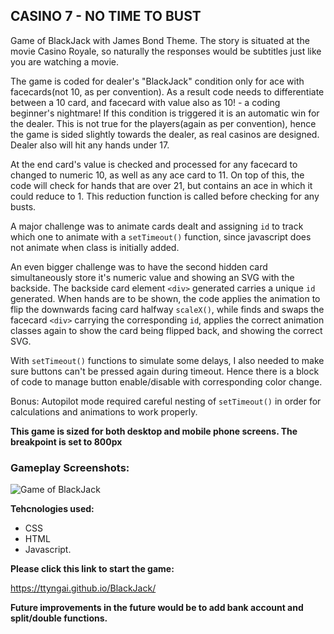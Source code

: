 ## **CASINO 7 - NO TIME TO BUST**

Game of BlackJack with James Bond Theme. The story is situated at the movie Casino Royale, so naturally the responses would be subtitles just like you are watching a movie.

The game is coded for dealer's "BlackJack" condition only for ace with facecards(not 10, as per convention). As a result code needs to differentiate between a 10 card, and facecard with value also as 10! - a coding beginner's nightmare! If this condition is triggered it is an automatic win for the dealer. This is not true for the players(again as per convention), hence the game is sided slightly towards the dealer, as real casinos are designed. Dealer also will hit any hands under 17.

At the end card's value is checked and processed for any facecard to changed to numeric 10, as well as any ace card to 11. On top of this, the code will check for hands that are over 21, but contains an ace in which it could reduce to 1. This reduction function is called before checking for any busts.

A major challenge was to animate cards dealt and assigning `id` to track which one to animate with a `setTimeout()` function, since javascript does not animate when class is initially added.

An even bigger challenge was to have the second hidden card simultaneously store it's numeric value and showing an SVG with the backside. The backside card element `<div>` generated carries a unique `id` generated. When hands are to be shown, the code applies the animation to flip the downwards facing card halfway `scaleX()`, while finds and swaps the facecard `<div>` carrying the corresponding `id`, applies the correct animation classes again to show the card being flipped back, and showing the correct SVG.

With `setTimeout()` functions to simulate some delays, I also needed to make sure buttons can't be pressed again during timeout. Hence there is a block of code to manage button enable/disable with corresponding color change.

Bonus: Autopilot mode required careful nesting of `setTimeout()` in order for calculations and animations to work properly.

**This game is sized for both desktop and mobile phone screens. The breakpoint is set to 800px**

### **Gameplay Screenshots:**

![Game of BlackJack](https://i.imgur.com/QsyVWtP.png 'ScreenShot of Gameplay')

**Tehcnologies used:**

- CSS
- HTML
- Javascript.

**Please click this link to start the game:**

https://ttyngai.github.io/BlackJack/

**Future improvements in the future would be to add bank account and split/double functions.**
